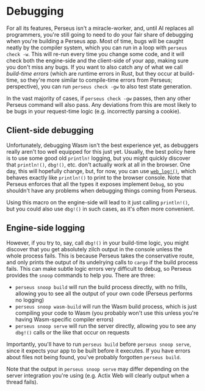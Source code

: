 # Debugging

For all its features, Perseus isn't a miracle-worker, and, until AI replaces all programmers, you're still going to need to do your fair share of debugging when you're building a Perseus app. Most of time, bugs will be caught neatly by the compiler system, which you can run in a loop with `perseus check -w`. This will re-run every time you change some code, and it will check both the engine-side and the client-side of your app, making sure you don't miss any bugs. If you want to also catch any of what we call *build-time errors* (which are runtime errors in Rust, but they occur at build-time, so they're more similar to compile-time errors from Perseus; perspective), you can run `perseus check -gw` to also test state generation.

In the vast majority of cases, if `perseus check -gw` passes, then any other Perseus command will also pass. Any deviations from this are most likely to be bugs in your request-time logic (e.g. incorrectly parsing a cookie).

## Client-side debugging

Unfortunately, debugging Wasm isn't the best experience yet, as debuggers really aren't too well equipped for this just yet. Usually, the best policy here is to use some good old `println!` logging, but you might quickly discover that `println!()`, `dbg!()`, etc. don't actually work at all in the browser. One day, this will hopefully change, but, for now, you can use [`web_log!()`](=macro.web_log@perseus), which behaves exactly like `println!()` to print to the browser console. Note that Perseus enforces that all the types it exposes implement `Debug`, so you shouldn't have any problems when debugging things coming from Perseus.

Using this macro on the engine-side will lead to it just calling `println!()`, but you could also use `dbg!()` in such cases, as it's often more convenient.

## Engine-side logging

However, if you try to, say, call `dbg!()` in your build-time logic, you might discover that you get absolutely zilch output in the console unless the whole process fails. This is because Perseus takes the conservative route, and only prints the output of its undelrying calls to `cargo` if the build process fails. This can make subtle logic errors very difficult to debug, so Perseus provides the `snoop` commands to help you. There are three:

- `perseus snoop build` will run the build process directly, with no frills, allowing you to see all the output of your own code (Perseus performs no logging)
- `perseus snoop wasm-build` will run the Wasm build process, which is just compiling your code to Wasm (you probably won't use this unless you're having Wasm-specific compiler errors)
- `perseus snoop serve` will run the server directly, allowing you to see any `dbg!()` calls or the like that occur on requests

Importantly, you'll have to run `perseus build` before `perseus snoop serve`, since it expects your app to be built before it executes. If you have errors about files not being found, you've probably forgotten `perseus build`.

Note that the output in `perseus snoop serve` may differ depending on the server integration you're using (e.g. Actix Web will clearly output when a thread fails).
